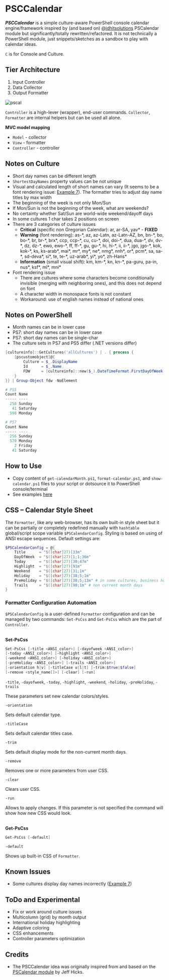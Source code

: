 <!--
README.md
- https://docs.github.com/en/get-started/writing-on-github/getting-started-with-writing-and-formatting-on-github/basic-writing-and-formatting-syntax#referencing-external-resources
- https://daringfireball.net/projects/markdown/syntax#backslash
-->

# PSCCalendar

***PSCCalendar*** is a simple culture-aware PowerShell console calendar engine/framework inspired by (and based on) [@jdhitsolutions](https://github.com/jdhitsolutions/PSCalendar) PSCalendar module but significantly/totally rewritten/refactored. It is not technically a PowerShell module, just snippets/sketches as a sandbox to play with calendar ideas.

`C` is for Console and Culture.

## Tier Architecture
1. Input Controller
2. Data Collector
3. Output Formatter

![pscal](https://user-images.githubusercontent.com/17237559/158593488-c95aa3bd-badd-4fc2-a549-21f790f7a537.png)

`Controller` is a high-lever (wrapper), end-user commands. `Collector`, `Formatter` are internal helpers but can be used all alone.

**MVC model mapping**
- `Model` - collector
- `View` - formatter
- `Controller` - controller

## Notes on Culture
- Short day names can be different length
- `ShortestDayNames` property values can be not unique
- Visual and calculated length of short names can vary (It seems to be a font rendering issue: [Example 7](https://github.com/scriptingstudio/PSCCalendar/blob/main/show-calendar.md#example-7-culture-font-rendering-anomalies)). The formatter tries to adjust day name titles by max width 
- The beginning of the week is not only Mon/Sun
- If Mon/Sun is not the beginning of the week, what are weekends?
- No certainty whether Sat/Sun are world-wide weekend/dayoff days
- In some cultures 1 char takes 2 positions on screen
- There are 3 categories of culture issues
    - **Critical** (specific non Gregorian Calendar): ar, ar-SA, yav\* - **FIXED**
    - **Warning** (font rendering): as-\*, az, az-Latn, az-Latn-AZ, bn, bn-\*, bo, bo-\*, br, br-\*, brx\*, ccp, ccp-\*, cu, cu-\*, doi, doi-\*, dua, dua-\*, dv, dv-\*, dz, dz-\*, ewo, ewo-\*, ff, ff-\*, gu, gu-\*, hi, hi-\*, ii, ii-\*, jgo, jgo-\*, kok, kok-\*, ks, ks-arab\*, mai\*, mr\*, my\*, ne\*, nmg\*, nnh\*, or\*, pcm\*, sa, sa-\*, sd-deva\*, si\*, te, te-\*, uz-arab\*, yi\*, yo\*, zh-Hans\*
    - **Information** (small visual shift): km, km-\*, kn, kn-\*, pa-guru, pa-in, nus\*, ksf\*, ml\*, mni\*
- Font rendering issue
    - There are cultures where some characters become conditionally invisible (merging with neighboring ones), and this does not depend on font
    - A character width in monospace fonts is not constant
    - Workaround: use of english names instead of national ones
<!-- - A calendar with **critical** issue will not show -->

## Notes on PowerShell
- Month names can be in lower case
- PS7: short day names can be in lower case
- PS7: short day names can be single-char
- The culture sets in PS7 and PS5 differ (.NET versions differ)
```powershell
[cultureinfo]::GetCultures('allCultures') | . { process {
    [pscustomobject]@{
        Culture = $_.DisplayName
        Id      = $_.Name
        FDW     = [cultureinfo]::new($_).DateTimeFormat.FirstDayOfWeek
    }
}} | Group-Object fdw -NoElement

# PS5
Count Name
----- ----
  250 Sunday
   41 Saturday
  598 Monday

# PS7
Count Name
----- ----
  256 Sunday
  570 Monday
    2 Friday
   41 Saturday
```

## How to Use
- Copy content of `get-calendarMonth.ps1`, `format-calendar.ps1`, and `show-calendar.ps1` files to your script or dotsource it to PowerShell console/terminal
- See examples [here](https://github.com/scriptingstudio/PSCCalendar/blob/main/show-calendar.md)

## CSS – Calendar Style Sheet
The `Formatter`, like any web-browser, has its own built-in style sheet but it can be partially or completely redefined manually with `hashtable` global/script scope variable `$PSCalendarConfig`. Styling is based on using of ANSI escape sequences. Default settings are:

```powershell
$PSCalendarConfig = @{
    Title      = "$([char]27)[33m"
    DayOfWeek  = "$([char]27)[1;1;36m"
    Today      = "$([char]27)[30;47m"
    Highlight  = "$([char]27)[91m"
    Weekend    = "$([char]27)[31;1m"
    Holiday    = "$([char]27)[38;5;1m"
    PreHoliday = "$([char]27)[38;5;13m" # in some cultures, business hours of the day before the holiday are shorter
    Trails     = "$([char]27)[90;1m" # non current month days
}
```

### Formatter Configuration Automation
`$PSCalendarConfig` is a user-defined `Formatter` configuration and can be managed by two commands: `Set-PsCss` and `Get-PsCss` which are the part of `Controller`.

<br/>**Set-PsCss**
```powershell
Set-PsCss [-title <ANSI_color>] [-dayofweek <ANSI_color>] 
[-today <ANSI_color>] [-highlight <ANSI_color>] 
[-weekend <ANSI_color>] [-holiday <ANSI_color>] 
[-preHoliday <ANSI_color>] [-trails <ANSI_color>] 
[-orientation h|v] [-titleCase u|l|t] [-trim:$true|$false] 
[-remove <style_name[]>] [-clear] [-run]
```
<!--  [-latin:$true|$false]  -->
`-title`, `-dayofweek`, `-today`, `-highlight`, `-weekend`, `-holiday`, `-preHoliday`, `-trails`

These parameters set new calendar colors/styles.

`-orientation`

Sets default calendar type.

`-titleCase`

Sets default calendar titles case.

`-trim`

Sets default display mode for the non-current month days.
<!-- `-latin` Sets English titles as default that prevents incorrect screen text alignment for problem cultures. -->

`-remove`

Removes one or more parameters from user CSS.

`-clear`

Clears user CSS.

`-run`

Allows to apply changes. If this parameter is not specified the command will show how new CSS would look.

<br/>**Get-PsCss**
```powershell
Get-PsCss [-default]
```
`-default`

Shows up built-in CSS of `Formatter`.

## Known Issues
- Some cultures display day names incorrectly ([Example 7](https://github.com/scriptingstudio/PSCCalendar/blob/main/show-calendar.md#example-7-culture-font-rendering-anomalies))

## ToDo and Experimental
- Fix or work around culture issues
- Multicolumn (grid) by month output
- International holiday highlighting
- Adaptive coloring
- CSS enhancements
- Controller parameters optimization

## Credits
- The PSCCalendar idea was originally inspired from and based on the [PSCalendar module](https://github.com/jdhitsolutions/PSCalendar) by Jeff Hicks.
